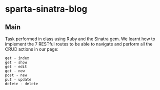 # sparta-sinatra-blog

## Main
Task performed in class using Ruby and the Sinatra gem.
We learnt how to implement the 7 RESTful routes to be able to navigate and perform all the CRUD actions in our page:

```
get - index
get - show
get - edit
get - new
post - new
put - update
delete - delete
```
